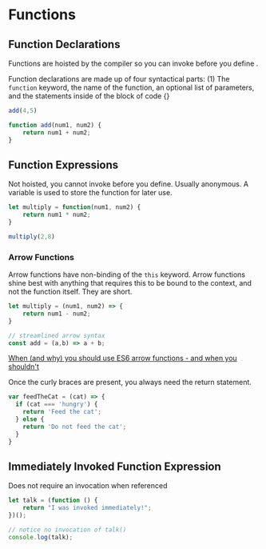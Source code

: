 # Functions

## Function Declarations

Functions are hoisted by the compiler so you can invoke before you define . 

Function declarations are made up of four syntactical parts: (1) The `function` keyword, the name of the function, an optional list of parameters, and the statements inside of the block of code {}

```jsx
add(4,5) 

function add(num1, num2) {
	return num1 + num2;
}
```

## Function Expressions

Not hoisted, you cannot invoke before you define. Usually anonymous. A variable is used to store the function for later use.

```jsx
let multiply = function(num1, num2) {
	return num1 * num2;
}

multiply(2,8)
```

### Arrow Functions

Arrow functions have non-binding of the `this` keyword. Arrow functions shine best with anything that requires this to be bound to the context, and not the function itself. They are short. 

```jsx
let multiply = (num1, num2) => {
	return num1 - num2;
}

// streamlined arrow syntax
const add = (a,b) => a + b;
```

[When (and why) you should use ES6 arrow functions - and when you shouldn't](https://www.freecodecamp.org/news/when-and-why-you-should-use-es6-arrow-functions-and-when-you-shouldnt-3d851d7f0b26/)

Once the curly braces are present, you always need the return statement. 

```jsx
var feedTheCat = (cat) => {
  if (cat === 'hungry') {
    return 'Feed the cat';
  } else {
    return 'Do not feed the cat';
  }
}
```

## Immediately Invoked Function Expression

Does not require an invocation when referenced

```jsx
let talk = (function () {
	return "I was invoked immediately!";
})();

// notice no invocation of talk()
console.log(talk);
```